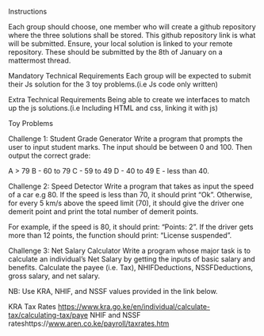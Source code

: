 Instructions

Each group should choose, one member who will create a github repository where the three solutions shall be stored. This github repository  link is what will be submitted.
Ensure, your local solution is linked to your remote repository.
These should be submitted by the 8th of January on a mattermost thread.




Mandatory  Technical Requirements
Each group will be expected to submit their Js solution for the 3 toy problems.(i.e Js code only written)

Extra Technical Requirements
Being able to create we interfaces to match up the js solutions.(i.e Including HTML and css, linking it with js)


Toy Problems


Challenge 1: Student Grade Generator
Write a program that prompts the user to input student marks. The input should be between 0 and 100. Then output the correct grade:

A > 79
B - 60 to 79
C - 59 to 49
D - 40 to 49
E - less than 40.


Challenge 2: Speed Detector
Write a program that takes as input the speed of a car e.g 80. If the speed is less than 70, it should print “Ok”. Otherwise, for every 5 km/s above the speed limit (70), it should give the driver one demerit point and print the total number of demerit points.

For example, if the speed is 80, it should print: “Points: 2”. If the driver gets more than 12 points, the function should print: “License suspended”.

Challenge 3: Net Salary Calculator
Write a program whose major task is to calculate an individual’s Net Salary by getting the inputs of basic salary and benefits. Calculate the payee (i.e. Tax), NHIFDeductions, NSSFDeductions, gross salary, and net salary.

NB: Use KRA, NHIF, and NSSF values provided in the link below.

KRA Tax Rates https://www.kra.go.ke/en/individual/calculate-tax/calculating-tax/paye
NHIF and NSSF rateshttps://www.aren.co.ke/payroll/taxrates.htm


